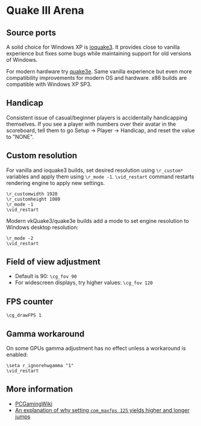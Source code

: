 # Quake III Arena

## Source ports

A solid choice for Windows XP is [ioquake3](https://ioquake3.org/). It provides close to vanilla experience but fixes some bugs while maintaining support for old versions of Windows.

For modern hardware try [quake3e](https://github.com/ec-/Quake3e/releases). Same vanilla experience but even more compatibility improvements for modern OS and hardware. x86 builds are compatible with Windows XP SP3.

## Handicap

Consistent issue of casual/beginner players is accidentally handicapping themselves. If you see a player with numbers over their avatar in the scoreboard, tell them to go Setup -> Player -> Handicap, and reset the value to "NONE".

## Custom resolution

For vanilla and ioquake3 builds, set desired resolution using `\r_custom*` variables and apply them using `\r_mode -1`. `\vid_restart` command restarts rendering engine to apply new settings.

```shell
\r_customwidth 1920
\r_customheight 1080
\r_mode -1
\vid_restart
```

Modern vkQuake3/quake3e builds add a mode to set engine resolution to Windows desktop resolution:

```shell
\r_mode -2
\vid_restart
```

## Field of view adjustment

- Default is 90: `\cg_fov 90`
- For widescreen displays, try higher values: `\cg_fov 120`

## FPS counter

```shell
\cg_drawFPS 1
```

## Gamma workaround

On some GPUs gamma adjustment has no effect unless a workaround is enabled:

```shell
\seta r_ignorehwgamma "1"
\vid_restart
```

## More information

- [PCGamingWiki](https://www.pcgamingwiki.com/wiki/Quake_III_Arena)
- [An explanation of why setting `com_maxfps 125` yields higher and longer jumps](https://www.youtube.com/watch?v=he02vJvKaRs)
